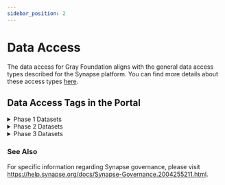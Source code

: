 ```yaml
---
sidebar_position: 2
---
```

# Data Access

The data access for Gray Foundation aligns with the general data access types described for the Synapse platform. You can find more details about these access types [here](https://help.synapse.org/docs/Data-Access-Types.2014904611.html).

## Data Access Tags in the Portal

<details>
<summary> Phase 1 Datasets </summary>

##### "PRIVATE"

Phase 1 datasets will most likely not be visible in the portal. If they do appear, the pink "PRIVATE" tag will indicate that the data exists on Synapse but is still undergoing compilation/analysis. At the moment, there is no intention to share this data, so please refrain from contacting the team regarding its availability.

</details>

<details>
<summary> Phase 2 Datasets </summary>

##### "COLLABORATIVE ONLY"

Phase 2 datasets may be visible in the portal but will be labeled as "COLLABORATIVE ACCESS ONLY". Researchers interested in collaboration will need to request access by contacting the Team PI.
- Data is private and can only be downloaded by individuals or teams explicitly granted permission.
- Admins (PIs and Data Leads) for the team's repository can grant view or download access by adding individuals or teams to the folder or project. This allows data to be shared for collaboration without moving it to Phase 3.
- In conversation, this data may also be referred to as being "under embargo".

</details>

<details>
<summary> Phase 3 Datasets </summary>

Phase 3 datasets often consist of data released concurrently with or after publication, although certain access conditions may still apply. Within Phase 3, data is classified into several access categories:

##### "CONTROLLED ACCESS"

- Registered Synapse users can download this data after fulfilling additional requirements such as accepting Conditions of Use, submitting a statement, or obtaining approval from governance.
- For certain controls, even individuals on the Access Control List with download permissions will need to complete the required action to download data, as these controls are implemented through a different data access layer.
- This typically applies to raw sequencing data.

##### "PUBLIC"
- The data can be viewed by anyone on the web, but only registered Synapse users can download it. There are no restrictions or additional steps required for downloading.
- This usually applies to processed data such as summarized gene expression and cell and tissue images.

##### "OPEN"
- Anyone on the web can view and download this data without requiring an account.
- This usually applies to metadata.

</details>


### See Also

For specific information regarding Synapse governance, please visit https://help.synapse.org/docs/Synapse-Governance.2004255211.html.